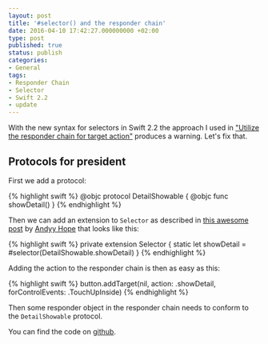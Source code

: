 ```yaml
---
layout: post
title: '#selector() and the responder chain'
date: 2016-04-10 17:42:27.000000000 +02:00
type: post
published: true
status: publish
categories:
- General
tags:
- Responder Chain
- Selector
- Swift 2.2
- update
---
```

With the new syntax for selectors in Swift 2.2 the approach I used in
["Utilize the responder chain for target
action"](http://swiftandpainless.com/utilize-the-responder-chain-for-target-action/)
produces a warning. Let's fix that.

Protocols for president
-----------------------

First we add a protocol:

{% highlight swift %}
@objc protocol DetailShowable {
  @objc func showDetail()
}
{% endhighlight %}

Then we can add an extension to `Selector` as
described in [this awesome
post](https://medium.com/swift-programming/swift-selector-syntax-sugar-81c8a8b10df3#.6gteb7p1s)
by [Andyy Hope](https://twitter.com/AndyyHope) that looks like this:

{% highlight swift %}
private extension Selector {
  static let showDetail = #selector(DetailShowable.showDetail)
}
{% endhighlight %}
<!--more-->

Adding the action to the responder chain is then as easy as this:

{% highlight swift %}
button.addTarget(nil,
                 action: .showDetail,
                 forControlEvents: .TouchUpInside)
{% endhighlight %}

Then some responder object in the responder chain needs to conform to
the `DetailShowable` protocol.

You can find the code on
[github](https://github.com/dasdom/SelectorSyntaxSugar).
